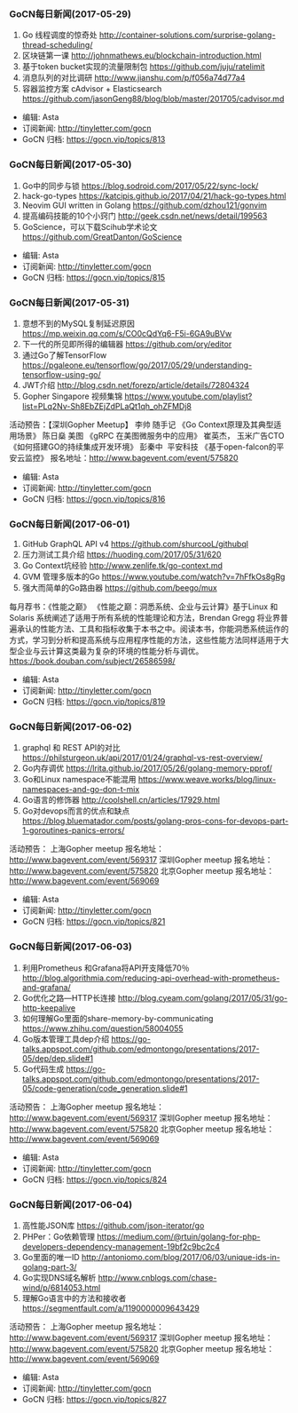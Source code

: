 ### GoCN每日新闻(2017-05-29)

1. Go 线程调度的惊奇处 http://container-solutions.com/surprise-golang-thread-scheduling/
2. 区块链第一课 http://johnmathews.eu/blockchain-introduction.html
3. 基于token bucket实现的流量限制包 https://github.com/juju/ratelimit
4. 消息队列的对比调研 http://www.jianshu.com/p/f056a74d77a4
5. 容器监控方案 cAdvisor + Elasticsearch https://github.com/jasonGeng88/blog/blob/master/201705/cadvisor.md

* 编辑: Asta
* 订阅新闻: http://tinyletter.com/gocn
* GoCN 归档: https://gocn.vip/topics/813

### GoCN每日新闻(2017-05-30)

1. Go中的同步与锁 https://blog.sodroid.com/2017/05/22/sync-lock/
2. hack-go-types https://katcipis.github.io/2017/04/21/hack-go-types.html
3. Neovim GUI written in Golang https://github.com/dzhou121/gonvim
4. 提高编码技能的10个小窍门 http://geek.csdn.net/news/detail/199563
5. GoScience，可以下载Scihub学术论文 https://github.com/GreatDanton/GoScience

* 编辑: Asta
* 订阅新闻: http://tinyletter.com/gocn
* GoCN 归档: https://gocn.vip/topics/815

### GoCN每日新闻(2017-05-31)

1. 意想不到的MySQL复制延迟原因 https://mp.weixin.qq.com/s/CO0cQdYq6-F5i-6GA9uBVw
2. 下一代的所见即所得的编辑器 https://github.com/ory/editor
3. 通过Go了解TensorFlow https://pgaleone.eu/tensorflow/go/2017/05/29/understanding-tensorflow-using-go/
4. JWT介绍 http://blog.csdn.net/forezp/article/details/72804324
5. Gopher Singapore 视频集锦 https://www.youtube.com/playlist?list=PLq2Nv-Sh8EbZEjZdPLaQt1qh_ohZFMDj8

活动预告：【深圳Gopher Meetup】
李帅 随手记 《Go Context原理及其典型适用场景》
陈日燊 美图 《gRPC 在美图微服务中的应用》
崔英杰， 玉米广告CTO《如何搭建GO的持续集成开发环境》
彭秦中  平安科技 《基于open-falcon的平安云监控》
报名地址：http://www.bagevent.com/event/575820

* 编辑: Asta
* 订阅新闻: http://tinyletter.com/gocn
* GoCN 归档: https://gocn.vip/topics/816

### GoCN每日新闻(2017-06-01)

1. GitHub GraphQL API v4 https://github.com/shurcooL/githubql
2. 压力测试工具介绍 https://huoding.com/2017/05/31/620
3. Go Context坑经验 http://www.zenlife.tk/go-context.md
4. GVM 管理多版本的Go https://www.youtube.com/watch?v=7hFfkOs8gRg
5. 强大而简单的Go路由器 https://github.com/beego/mux

每月荐书：《性能之巅》
《性能之巅：洞悉系统、企业与云计算》基于Linux 和Solaris 系统阐述了适用于所有系统的性能理论和方法，Brendan Gregg 将业界普遍承认的性能方法、工具和指标收集于本书之中。阅读本书，你能洞悉系统运作的方式，学习到分析和提高系统与应用程序性能的方法，这些性能方法同样适用于大型企业与云计算这类最为复杂的环境的性能分析与调优。
https://book.douban.com/subject/26586598/

* 编辑: Asta
* 订阅新闻: http://tinyletter.com/gocn
* GoCN 归档: https://gocn.vip/topics/819

### GoCN每日新闻(2017-06-02)

1. graphql 和 REST API的对比 https://philsturgeon.uk/api/2017/01/24/graphql-vs-rest-overview/
2. Go内存调优 https://lrita.github.io/2017/05/26/golang-memory-pprof/
3. Go和Linux namespace不能混用 https://www.weave.works/blog/linux-namespaces-and-go-don-t-mix
4. Go语言的修饰器 http://coolshell.cn/articles/17929.html
5. Go对devops而言的优点和缺点 https://blog.bluematador.com/posts/golang-pros-cons-for-devops-part-1-goroutines-panics-errors/

活动预告：
上海Gopher meetup 报名地址：http://www.bagevent.com/event/569317
深圳Gopher meetup 报名地址：http://www.bagevent.com/event/575820
北京Gopher meetup 报名地址：http://www.bagevent.com/event/569069

* 编辑: Asta
* 订阅新闻: http://tinyletter.com/gocn
* GoCN 归档: https://gocn.vip/topics/821

### GoCN每日新闻(2017-06-03)

1. 利用Prometheus 和Grafana将API开支降低70％ http://blog.algorithmia.com/reducing-api-overhead-with-prometheus-and-grafana/
2. Go优化之路—HTTP长连接 http://blog.cyeam.com/golang/2017/05/31/go-http-keepalive
3. 如何理解Go里面的share-memory-by-communicating https://www.zhihu.com/question/58004055
4. Go版本管理工具dep介绍 https://go-talks.appspot.com/github.com/edmontongo/presentations/2017-05/dep/dep.slide#1
5. Go代码生成 https://go-talks.appspot.com/github.com/edmontongo/presentations/2017-05/code-generation/code_generation.slide#1

活动预告：
上海Gopher meetup 报名地址：http://www.bagevent.com/event/569317
深圳Gopher meetup 报名地址：http://www.bagevent.com/event/575820
北京Gopher meetup 报名地址：http://www.bagevent.com/event/569069

* 编辑: Asta
* 订阅新闻: http://tinyletter.com/gocn
* GoCN 归档: https://gocn.vip/topics/824

### GoCN每日新闻(2017-06-04)

1. 高性能JSON库 https://github.com/json-iterator/go
2. PHPer：Go依赖管理 https://medium.com/@rtuin/golang-for-php-developers-dependency-management-19bf2c9bc2c4
3. Go里面的唯一ID http://antoniomo.com/blog/2017/06/03/unique-ids-in-golang-part-3/
4. Go实现DNS域名解析 http://www.cnblogs.com/chase-wind/p/6814053.html
5. 理解Go语言中的方法和接收者 https://segmentfault.com/a/1190000009643429

活动预告：
上海Gopher meetup 报名地址：http://www.bagevent.com/event/569317
深圳Gopher meetup 报名地址：http://www.bagevent.com/event/575820
北京Gopher meetup 报名地址：http://www.bagevent.com/event/569069

* 编辑: Asta
* 订阅新闻: http://tinyletter.com/gocn
* GoCN 归档: https://gocn.vip/topics/827